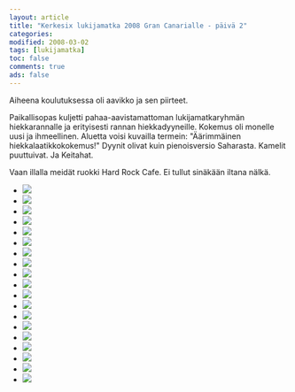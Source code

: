 ```yaml
--- 
layout: article 
title: "Kerkesix lukijamatka 2008 Gran Canarialle - päivä 2" 
categories: 
modified: 2008-03-02 
tags: [lukijamatka]
toc: false 
comments: true 
ads: false 
--- 
```


Aiheena koulutuksessa oli aavikko ja sen piirteet.

Paikallisopas kuljetti pahaa-aavistamattoman lukijamatkaryhmän
hiekkarannalle ja erityisesti rannan hiekkadyyneille. Kokemus oli
monelle uusi ja ihmeellinen. Aluetta voisi kuvailla termein:
"Äärimmäinen hiekkalaatikkokokemus!" Dyynit olivat kuin pienoisversio
Saharasta. Kamelit puuttuivat. Ja Keitahat.

Vaan illalla meidät ruokki Hard Rock Cafe. Ei tullut sinäkään iltana
nälkä.

<div class="image-gallery">

-   [![](/Media/Default/ImageGalleries/kerkesix-lukijamatka-2008-paiva-2/Thumbnails/1.JPG)](/Media/Default/ImageGalleries/kerkesix-lukijamatka-2008-paiva-2/1.JPG)
-   [![](/Media/Default/ImageGalleries/kerkesix-lukijamatka-2008-paiva-2/Thumbnails/2.JPG)](/Media/Default/ImageGalleries/kerkesix-lukijamatka-2008-paiva-2/2.JPG)
-   [![](/Media/Default/ImageGalleries/kerkesix-lukijamatka-2008-paiva-2/Thumbnails/3.JPG)](/Media/Default/ImageGalleries/kerkesix-lukijamatka-2008-paiva-2/3.JPG)
-   [![](/Media/Default/ImageGalleries/kerkesix-lukijamatka-2008-paiva-2/Thumbnails/4.JPG)](/Media/Default/ImageGalleries/kerkesix-lukijamatka-2008-paiva-2/4.JPG)
-   [![](/Media/Default/ImageGalleries/kerkesix-lukijamatka-2008-paiva-2/Thumbnails/5.JPG)](/Media/Default/ImageGalleries/kerkesix-lukijamatka-2008-paiva-2/5.JPG)
-   [![](/Media/Default/ImageGalleries/kerkesix-lukijamatka-2008-paiva-2/Thumbnails/6.JPG)](/Media/Default/ImageGalleries/kerkesix-lukijamatka-2008-paiva-2/6.JPG)
-   [![](/Media/Default/ImageGalleries/kerkesix-lukijamatka-2008-paiva-2/Thumbnails/7.JPG)](/Media/Default/ImageGalleries/kerkesix-lukijamatka-2008-paiva-2/7.JPG)
-   [![](/Media/Default/ImageGalleries/kerkesix-lukijamatka-2008-paiva-2/Thumbnails/8.JPG)](/Media/Default/ImageGalleries/kerkesix-lukijamatka-2008-paiva-2/8.JPG)
-   [![](/Media/Default/ImageGalleries/kerkesix-lukijamatka-2008-paiva-2/Thumbnails/9.JPG)](/Media/Default/ImageGalleries/kerkesix-lukijamatka-2008-paiva-2/9.JPG)
-   [![](/Media/Default/ImageGalleries/kerkesix-lukijamatka-2008-paiva-2/Thumbnails/91.JPG)](/Media/Default/ImageGalleries/kerkesix-lukijamatka-2008-paiva-2/91.JPG)
-   [![](/Media/Default/ImageGalleries/kerkesix-lukijamatka-2008-paiva-2/Thumbnails/92.JPG)](/Media/Default/ImageGalleries/kerkesix-lukijamatka-2008-paiva-2/92.JPG)
-   [![](/Media/Default/ImageGalleries/kerkesix-lukijamatka-2008-paiva-2/Thumbnails/93.JPG)](/Media/Default/ImageGalleries/kerkesix-lukijamatka-2008-paiva-2/93.JPG)
-   [![](/Media/Default/ImageGalleries/kerkesix-lukijamatka-2008-paiva-2/Thumbnails/94.JPG)](/Media/Default/ImageGalleries/kerkesix-lukijamatka-2008-paiva-2/94.JPG)
-   [![](/Media/Default/ImageGalleries/kerkesix-lukijamatka-2008-paiva-2/Thumbnails/95.JPG)](/Media/Default/ImageGalleries/kerkesix-lukijamatka-2008-paiva-2/95.JPG)
-   [![](/Media/Default/ImageGalleries/kerkesix-lukijamatka-2008-paiva-2/Thumbnails/96.JPG)](/Media/Default/ImageGalleries/kerkesix-lukijamatka-2008-paiva-2/96.JPG)
-   [![](/Media/Default/ImageGalleries/kerkesix-lukijamatka-2008-paiva-2/Thumbnails/DSC_0273.JPG)](/Media/Default/ImageGalleries/kerkesix-lukijamatka-2008-paiva-2/DSC_0273.JPG)
-   [![](/Media/Default/ImageGalleries/kerkesix-lukijamatka-2008-paiva-2/Thumbnails/DSC_0295.JPG)](/Media/Default/ImageGalleries/kerkesix-lukijamatka-2008-paiva-2/DSC_0295.JPG)
-   [![](/Media/Default/ImageGalleries/kerkesix-lukijamatka-2008-paiva-2/Thumbnails/DSC_0316.JPG)](/Media/Default/ImageGalleries/kerkesix-lukijamatka-2008-paiva-2/DSC_0316.JPG)
-   [![](/Media/Default/ImageGalleries/kerkesix-lukijamatka-2008-paiva-2/Thumbnails/DSC_0343.JPG)](/Media/Default/ImageGalleries/kerkesix-lukijamatka-2008-paiva-2/DSC_0343.JPG)

</div>
